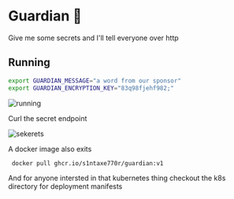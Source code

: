 # Guardian :eyes: 

Give me some secrets and I'll tell everyone over http

## Running

```bash
export GUARDIAN_MESSAGE="a word from our sponsor"
export GUARDIAN_ENCRYPTION_KEY="83q98fjehf982;"
```

![running](https://file.coffee/u/IVb1tU9rN163VBRotVp1s.png)


Curl the secret endpoint 

![sekerets](https://file.coffee/u/G--CoeLi1Z_p8STcEjlJs.png)


A docker image also exits 

```bash
 docker pull ghcr.io/s1ntaxe770r/guardian:v1
```

And for anyone intersted in that kubernetes thing checkout the k8s directory for deployment manifests 
